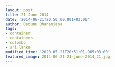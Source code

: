 ```yaml
---
layout: post
title: 21 June 2014
date: '2014-06-21T20:50:00.001+03:00'
author: Dedunu Dhananjaya
tags:
- container
- containers
- colombo
- sri lanka
modified_time: '2020-05-21T20:51:01.965+03:00'
featured_image: 2014-06-21-21-june-2014_21.jpg
---
```


